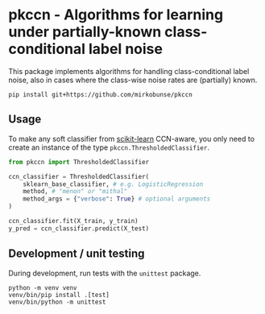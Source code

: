# pkccn - Algorithms for learning under partially-known class-conditional label noise

This package implements algorithms for handling class-conditional label noise, also in cases where the class-wise noise rates are (partially) known.

```
pip install git+https://github.com/mirkobunse/pkccn
```

## Usage

To make any soft classifier from [scikit-learn](https://scikit-learn.org/stable/) CCN-aware, you only need to create an instance of the type `pkccn.ThresholdedClassifier`.

```python
from pkccn import ThresholdedClassifier

ccn_classifier = ThresholdedClassifier(
    sklearn_base_classifier, # e.g. LogisticRegression
    method, # "menon" or "mithal"
    method_args = {"verbose": True} # optional arguments
)

ccn_classifier.fit(X_train, y_train)
y_pred = ccn_classifier.predict(X_test)
```

## Development / unit testing

During development, run tests with the `unittest` package.

```
python -m venv venv
venv/bin/pip install .[test]
venv/bin/python -m unittest
```
